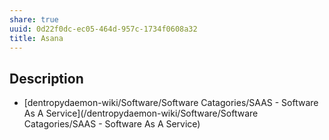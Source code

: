 ```yaml
---
share: true
uuid: 0d22f0dc-ec05-464d-957c-1734f0608a32
title: Asana
---
```

## Description

* [dentropydaemon-wiki/Software/Software Catagories/SAAS - Software As A Service](/dentropydaemon-wiki/Software/Software Catagories/SAAS - Software As A Service)